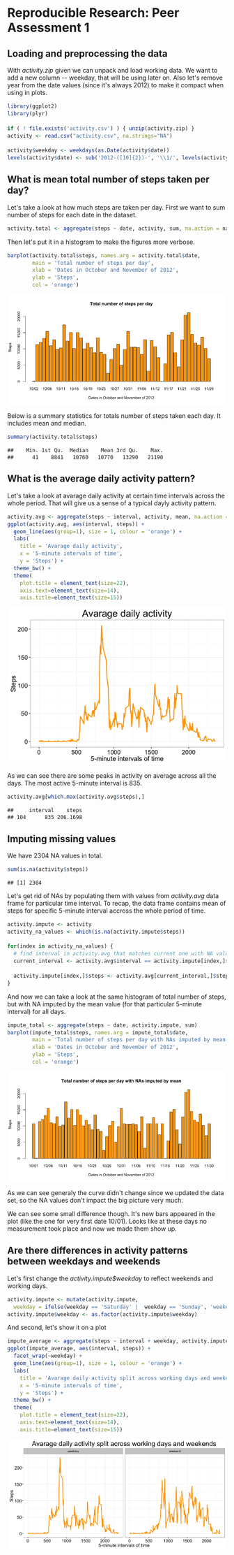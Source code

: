 # Reproducible Research: Peer Assessment 1

## Loading and preprocessing the data

With *activity.zip* given we can unpack and load working data. We want to add a new column -- weekday, that will be using later on. Also let's remove year from the date values (since it's always 2012) to make it compact when using in plots.


```r
library(ggplot2)
library(plyr)

if ( ! file.exists('activity.csv') ) { unzip(activity.zip) }
activity <- read.csv("activity.csv", na.strings="NA")

activity$weekday <- weekdays(as.Date(activity$date))
levels(activity$date) <- sub('2012-([10]{2})-', '\\1/', levels(activity$date))
```

## What is mean total number of steps taken per day?

Let's take a look at how much steps are taken per day. First we want to sum number of steps for each date in the dataset.


```r
activity.total <- aggregate(steps ~ date, activity, sum, na.action = na.omit)
```

Then let's put it in a histogram to make the figures more verbose.


```r
barplot(activity.total$steps, names.arg = activity.total$date, 
        main = 'Total number of steps per day',
        xlab = 'Dates in October and November of 2012',
        ylab = 'Steps',
        col = 'orange')
```

![](PA1_template_files/figure-html/unnamed-chunk-3-1.png) 

Below is a summary statistics for totals number of steps taken each day. It includes mean and median.


```r
summary(activity.total$steps)
```

```
##    Min. 1st Qu.  Median    Mean 3rd Qu.    Max. 
##      41    8841   10760   10770   13290   21190
```

## What is the average daily activity pattern?

Let's take a look at avarage daily activity at certain time intervals across the whole period. That will give us a sense of a typical dayly activity pattern.


```r
activity.avg <- aggregate(steps ~ interval, activity, mean, na.action = na.omit)
ggplot(activity.avg, aes(interval, steps)) + 
  geom_line(aes(group=1), size = 1, colour = 'orange') +
  labs(
    title = 'Avarage daily activity',
    x = '5-minute intervals of time',
    y = 'Steps') +
  theme_bw() +
  theme(
    plot.title = element_text(size=22),
    axis.text=element_text(size=14),
    axis.title=element_text(size=15))
```

![](PA1_template_files/figure-html/unnamed-chunk-5-1.png) 

As we can see there are some peaks in activity on average across all the days. The most active 5-minute interval is 835.


```r
activity.avg[which.max(activity.avg$steps),]
```

```
##     interval    steps
## 104      835 206.1698
```

## Imputing missing values

We have 2304 NA values in total.


```r
sum(is.na(activity$steps))
```

```
## [1] 2304
```

Let's get rid of NAs by populating them with values from *activity.avg* data frame for particular time interval. To recap, the data frame contains mean of steps for specific 5-minute interval accross the whole period of time.


```r
activity.impute <- activity
activity_na_values <- which(is.na(activity.impute$steps))

for(index in activity_na_values) {
  # find interval in activity.avg that matches current one with NA value
  current_interval <- activity.avg$interval == activity.impute[index,]$interval
  
  activity.impute[index,]$steps <- activity.avg[current_interval,]$steps
}
```

And now we can take a look at the same histogram of total number of steps, but with NA imputed by the mean value (for that particular 5-minute interval) for all days.


```r
impute_total <- aggregate(steps ~ date, activity.impute, sum)
barplot(impute_total$steps, names.arg = impute_total$date, 
        main = 'Total number of steps per day with NAs imputed by mean',
        xlab = 'Dates in October and November of 2012',
        ylab = 'Steps',
        col = 'orange')
```

![](PA1_template_files/figure-html/unnamed-chunk-9-1.png) 

As we can see generaly the curve didn't change since we updated the data set, so the NA values don't impact the big picture very much. 

We can see some small difference though. It's new bars appeared in the plot (like the one for very first date 10/01). Looks like at these days no measurement took place and now we made them show up.

## Are there differences in activity patterns between weekdays and weekends

Let's first change the *activity.impute$weekday* to reflect weekends and working days.


```r
activity.impute <- mutate(activity.impute, 
  weekday = ifelse(weekday == 'Saturday' |  weekday == 'Sunday', 'weekend', 'weekday'))
activity.impute$weekday <- as.factor(activity.impute$weekday)
```

And second, let's show it on a plot


```r
impute_average <- aggregate(steps ~ interval + weekday, activity.impute, mean)
ggplot(impute_average, aes(interval, steps)) + 
  facet_wrap(~weekday) +
  geom_line(aes(group=1), size = 1, colour = 'orange') +
  labs(
    title = 'Avarage daily activity split across working days and weekends',
    x = '5-minute intervals of time',
    y = 'Steps') +
  theme_bw() +
  theme(
    plot.title = element_text(size=22),
    axis.text=element_text(size=14),
    axis.title=element_text(size=15))
```

![](PA1_template_files/figure-html/unnamed-chunk-11-1.png) 

